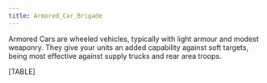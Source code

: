```yaml
---
title: Armored_Car_Brigade
---
```

Armored Cars are wheeled vehicles, typically with light armour and
modest weaponry. They give your units an added capability against soft
targets, being most effective against supply trucks and rear area
troops.

[TABLE]
